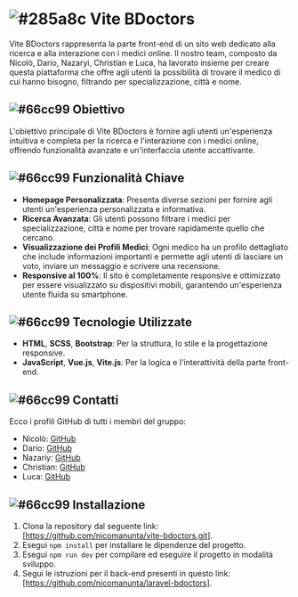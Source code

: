 # ![#285a8c](https://via.placeholder.com/15/285a8c/000000?text=+) Vite BDoctors

Vite BDoctors rappresenta la parte front-end di un sito web dedicato alla ricerca e alla interazione con i medici online. Il nostro team, composto da Nicolò, Dario, Nazaryi, Christian e Luca, ha lavorato insieme per creare questa piattaforma che offre agli utenti la possibilità di trovare il medico di cui hanno bisogno, filtrando per specializzazione, città e nome.

## ![#66cc99](https://via.placeholder.com/15/66cc99/000000?text=+) Obiettivo

L'obiettivo principale di Vite BDoctors è fornire agli utenti un'esperienza intuitiva e completa per la ricerca e l'interazione con i medici online, offrendo funzionalità avanzate e un'interfaccia utente accattivante.

## ![#66cc99](https://via.placeholder.com/15/66cc99/000000?text=+) Funzionalità Chiave

- **Homepage Personalizzata**: Presenta diverse sezioni per fornire agli utenti un'esperienza personalizzata e informativa.
- **Ricerca Avanzata**: Gli utenti possono filtrare i medici per specializzazione, città e nome per trovare rapidamente quello che cercano.
- **Visualizzazione dei Profili Medici**: Ogni medico ha un profilo dettagliato che include informazioni importanti e permette agli utenti di lasciare un voto, inviare un messaggio e scrivere una recensione.
- **Responsive al 100%**: Il sito è completamente responsive e ottimizzato per essere visualizzato su dispositivi mobili, garantendo un'esperienza utente fluida su smartphone.

## ![#66cc99](https://via.placeholder.com/15/66cc99/000000?text=+) Tecnologie Utilizzate

- **HTML**, **SCSS**, **Bootstrap**: Per la struttura, lo stile e la progettazione responsive.
- **JavaScript**, **Vue.js**, **Vite.js**: Per la logica e l'interattività della parte front-end.

## ![#66cc99](https://via.placeholder.com/15/66cc99/000000?text=+) Contatti

Ecco i profili GitHub di tutti i membri del gruppo:

- Nicolò: [GitHub](https://github.com/nicomanunta)
- Dario: [GitHub](https://github.com/DarioLoForti)
- Nazariy: [GitHub](https://github.com/Zariy7)
- Christian: [GitHub](https://github.com/Gresdian)
- Luca: [GitHub](https://github.com/LucaFormica17)

## ![#66cc99](https://via.placeholder.com/15/66cc99/000000?text=+) Installazione

1. Clona la repository dal seguente link: [https://github.com/nicomanunta/vite-bdoctors.git].
2. Esegui `npm install` per installare le dipendenze del progetto.
3. Esegui `npm run dev` per compilare ed eseguire il progetto in modalità sviluppo.
4. Segui le istruzioni per il back-end presenti in questo link: [https://github.com/nicomanunta/laravel-bdoctors].

